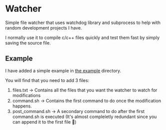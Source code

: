 # Watcher

Simple file watcher that uses watchdog library and subprocess to help with random development projects I have.

I normally use it to compile c/c++ files quickly and test them fast by simply saving the source file.

## Example

I have added a simple example in [the example](./example) directory.

You will find that you need to add 3 files:
1. files.txt -> Contains all the files that you want the watcher to watch for modifications
2. command.sh -> Contains the first command to do once the modification happens.
3. post_command.sh -> A secondary command to do after the first command.sh is executed (It's almost compleletly redundant since you can append it to the first file 🤷)
